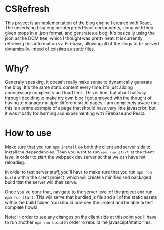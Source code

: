 # CSRefresh
This project is an implementation of the blog engine I created with React. The underlying blog engine interprets React components, along with their given props in a .json format, and generates a blog!
It's basically using the json as the DOM tree, which I thought was pretty neat. It is currently retrieving this information via Firebase, allowing all of the blogs to be served dynamically, intead of existing as static files. 

# Why? 
Generally speaking, it doesn't really make sense to dynamically generate the blog. It's the same static content every time. It's just adding unnecessary complexity and load time.
This is true, but about halfway through deciding to make my own blog I got annoyed with the thought of having to manage multiple different static pages.
I am completely aware that this is a prime example of a page that should have very little javascript, but it was mostly for learning and experimenting with Firebase and React.

# How to use 
Make sure that you run `npm install` on both the client and server side to install the dependencies. Then you want to run `npm run start` at the client level in order to start the webpack dev server so that we can have hot reloading.

In order to test server stuff, you'll have to make sure that you run `npm run build` within the client project, which will create a minified and packaged build that the server will then serve. 

Once you've done that, navigate to the server level of the project and run `npm run start`. This will serve that bundled js file and all of the static assets within the build folder. You should now see the project and be able to test complete flows!

Note: In order to see any changes on the client side at this point you'll have to run another `npm run build` in order to rebuild the javascript/static files.
